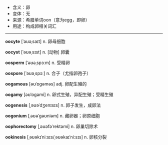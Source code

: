 - <span class="definition">含义：卵</span>
- <span class="definition">变体：无</span>
- <span class="definition">来源：希腊单词oon（意为egg，即卵）</span>
- <span class="definition">用途：构成卵相关词汇</span>

---

<span class="vocabulary">**oocyte**</span> [ˈəʊəˌsaɪt] n. 卵母细胞

<span class="vocabulary">**oocyst**</span> [ˈəʊəˌsɪst] n. [动物] 卵囊

<span class="vocabulary">**oosperm**</span> [ˈəʊəˌspɜːm] n. 受精卵

<span class="vocabulary">**oospore**</span> [ˈəʊəˌspɔː] n. 合子（尤指卵孢子）

<span class="vocabulary">**oogamous**</span> [əʊˈɒgəməs] adj. 卵配生殖的

<span class="vocabulary">**oogamy**</span> [əʊˈɒɡəmi] n. 卵式生殖，异配生殖；受精生殖

<span class="vocabulary">**oogenesis**</span> [ˌəʊəˈdʒenɪsɪs] n. 卵子发生，成卵法

<span class="vocabulary">**oogonium**</span> [ˌəʊəˈɡəʊniəm] n. 藏卵器；卵原细胞

<span class="vocabulary">**oophorectomy**</span> [ˌəʊəfəˈrektəmi] n. 卵巢切除术

<span class="vocabulary">**ookinesis**</span> [ˌəʊəkɪˈni:sɪs/ˌəʊəkaɪˈni:sɪs] n. 卵核分裂


